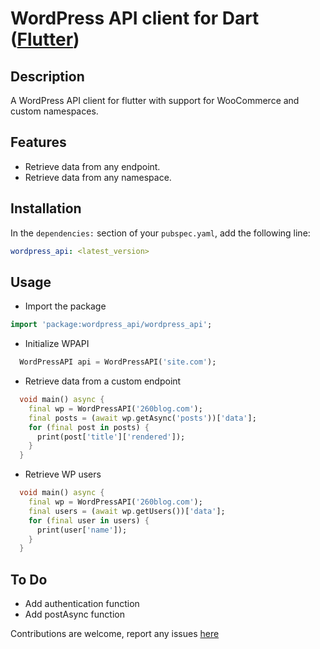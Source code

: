 # WordPress API client for Dart ([Flutter](http://flutter.io))

## Description

A WordPress API client for flutter with support for WooCommerce and custom namespaces.

## Features

- Retrieve data from any endpoint.
- Retrieve data from any namespace.

## Installation

In the `dependencies:` section of your `pubspec.yaml`, add the following line:

```yaml
wordpress_api: <latest_version>
```

## Usage

- Import the package

```dart
import 'package:wordpress_api/wordpress_api';
```

- Initialize WPAPI

```dart
  WordPressAPI api = WordPressAPI('site.com');
```

- Retrieve data from a custom endpoint

```dart
  void main() async {
    final wp = WordPressAPI('260blog.com');
    final posts = (await wp.getAsync('posts'))['data'];
    for (final post in posts) {
      print(post['title']['rendered']);
    }
  }
```

- Retrieve WP users

```dart
  void main() async {
    final wp = WordPressAPI('260blog.com');
    final users = (await wp.getUsers())['data'];
    for (final user in users) {
      print(user['name']);
    }
  }
```
  

## To Do

- Add authentication function
- Add postAsync function

Contributions are welcome, report any issues [here](https://github.com/dhmgroup/dart-wp/issues)
